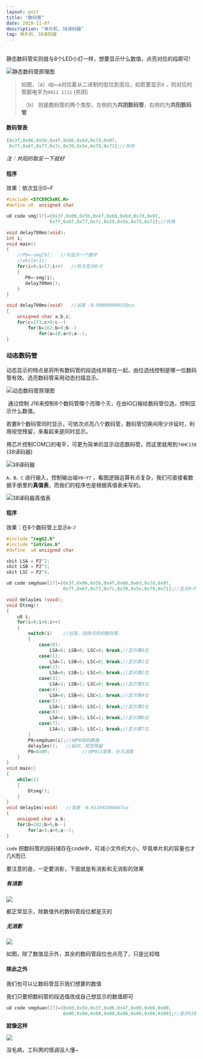 ```yaml
---
layout: post
title: "数码管"
date: 2018-11-07 
description: "单片机、38译码器"
tag: 单片机、38译码器
---
```

​	
​	静态数码管实则就与8个LED小灯一样，想要显示什么数值，点亮对应的段即可!

![静态数码管原理图](https://FXHao.github.io/images/posts/数码管/静态数码管原理图.png)



> 如图，（a）dp~a对应着从二进制的低位到高位，如若要显示`0` ，则对应的管脚电平为`0011 1111` (共阴)	
>
> ​              （b） 则是数码管的两个类型，左侧的为**共阴数码管**，右侧的为**共阳数码管**

#### 数码管表	

```c
{0x3f,0x06,0x5b,0x4f,0x66,0x6d,0x7d,0x07,
 0x7f,0x6f,0x77,0x7c,0x39,0x5e,0x79,0x71};//共阴
```

*注：共阳的取反一下就好*

#### 程序

效果：依次显示0~F

```c
#include <STC89C5xRC.H>
#define u8  unsigned char

u8 code smg[17]={0x3f,0x06,0x5b,0x4f,0x66,0x6d,0x7d,0x07,
				0x7f,0x6f,0x77,0x7c,0x39,0x5e,0x79,0x71};//共阴

void delay700ms(void);
int i;
void main()
{	
	//P0=~smg[9];  	//只显示一个数字
	//while(1);
	for(i=0;i<17;i++)	//依次显示0~F
	{
	   P0=~smg[i];
	   delay700ms();
	}
}

void delay700ms(void)   //误差 -0.000000000159us
{
    unsigned char a,b,c;
    for(c=173;c>0;c--)
        for(b=162;b>0;b--)
            for(a=10;a>0;a--);
}
```



### 动态数码管

​	动态显示的特点是将所有数码管的段选线并联在一起，由位选线控制是哪一位数码管有效。选亮数码管采用动态扫描显示。

![动态数码管原理图](https://FXHao.github.io/images/posts/数码管/动态数码管原理图.jpg)



​	通过控制 J16来控制8个数码管哪个亮哪个灭，在由IO口输给数码管位选，控制显示什么数值。

​	若要8个数码管同时显示，可依次点亮八个数码管，数码管切换间用少许延时，利用视觉残留，来看起来是同时显示。

​	用芯片控制COM口的电平，可更为简单的显示动态数码管，而这里就用到` 74HC138 ` (38译码器)



![38译码器](https://FXHao.github.io/images/posts/数码管/38译码器.png)



`A、B、C` 进行输入，控制输出端`Y0~Y7` ，看图逻辑运算有点复杂，我们可直接看数据手册里的**真值表**，而我们的程序也是根据真值表来写的。

![38译码器真值表](https://FXHao.github.io/images/posts/数码管/38译码器真值表.png)



#### 程序

效果：在8个数码管上显示`0~7`

```c
#include "reg52.h"
#include "intrins.h"
#define  u8 unsigned char

sbit LSA = P2^2;
sbit LSB = P2^3;
sbit LSC = P2^4;

u8 code smgduan[17]={0x3f,0x06,0x5b,0x4f,0x66,0x6d,0x7d,0x07,
					 0x7f,0x6f,0x77,0x7c,0x39,0x5e,0x79,0x71};//显示0~F的值

void delay1ms (void);
void Dtsmg()
{
	u8 i;
	for(i=0;i<8;i++)
	{
		switch(i)	 //位选，选择点亮的数码管，
		{
			case(0):
				LSA=0; LSB=0; LSC=0; break;//显示第0位
			case(1):
				LSA=1; LSB=0; LSC=0; break;//显示第1位
			case(2):
				LSA=0; LSB=1; LSC=0; break;//显示第2位
			case(3):
				LSA=1; LSB=1; LSC=0; break;//显示第3位
			case(4):
				LSA=0; LSB=0; LSC=1; break;//显示第4位
			case(5):
				LSA=1; LSB=0; LSC=1; break;//显示第5位
			case(6):
				LSA=0; LSB=1; LSC=1; break;//显示第6位
			case(7):
				LSA=1; LSB=1; LSC=1; break;//显示第7位	
		}  
		P0=smgduan[i];//给P0段码数据		
		delay1ms();   //延时，视觉残留		
		P0=0x00;			//对P0口清零，全灭消隐
	}
}
void main()
{
	while(1)
	{
		Dtsmg();	
	}
}
void delay1ms(void)   //误差 -0.651041666667us
{
    unsigned char a,b;
    for(b=102;b>0;b--)
        for(a=3;a>0;a--);
}
```

`code` 把数码管的段码储存在code中，可减小文件的大小，毕竟单片机的容量也才几K而已

要注意的是，一定要消影，下面就是有消影和无消影的效果

##### 有消影

![](https://FXHao.github.io/images/posts/数码管/消影后.jpg)

都正常显示，除数值外的数码管段位都是灭的

##### 无消影

![](https://FXHao.github.io/images/posts/数码管/无消影.jpg)

如图，除了数值显示外，其余的数码管段位也点亮了，只是比较暗

#### 除此之外

我们也可以让数码管显示我们想要的数值

我们只要把数码管的段选值改成自己想显示的数值即可

```c
u8 code smgduan[17]={0x6d,0x5b,0x3f,0x06,0x4f,0x06,0x66,0x00,
					 0x00,0x00,0x00,0x00,0x00,0x00,0x00,0x00};//显示5201314
```

**就像这样**

![](https://FXHao.github.io/images/posts/数码管/5201314.jpg)

没毛病，工科男的情调没人懂~

